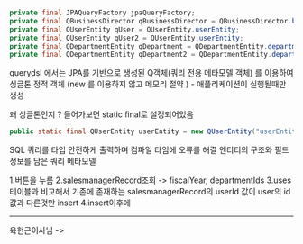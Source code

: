 

```java

private final JPAQueryFactory jpaQueryFactory;  
private final QBusinessDirector qBusinessDirector = QBusinessDirector.businessDirector;  
private final QUserEntity qUser = QUserEntity.userEntity;  
private final QUserEntity qUser2 = QUserEntity.userEntity;  
private final QDepartmentEntity qDepartment = QDepartmentEntity.departmentEntity;  
private final QDepartmentEntity qDepartment2 = QDepartmentEntity.departmentEntity;


```


querydsl 에서는 JPA를 기반으로 생성된 Q객체(쿼리 전용 메타모델 객체) 를 이용하여  
싱글톤 정적 객체 (new 를 이용하지 않고 메모리 절약 ) - 애플리케이션이 실행될때만 생성 

왜 싱글톤인지 ?  들어가보면 static final로 설정되어있음


```java
public static final QUserEntity userEntity = new QUserEntity("userEntity");
```

SQL 쿼리를 타입 안전하게 출력하며
컴파일 타임에 오류를 해결 
엔티티의 구조와 필드정보를 담은 쿼리 메타모델 


1.버튼을 누름
2.salesmanagerRecord조회 -> fiscalYear, departmentIds
3.uses테이블과 비교해서 기존에 존재하는 salesmanagerRecord의 userId 값이 user의 id값과 다른것만 insert
4.insert이후에 

---


육현근이사님 ->

